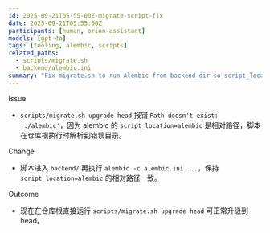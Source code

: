 ```yaml
---
id: 2025-09-21T05-55-00Z-migrate-script-fix
date: 2025-09-21T05:55:00Z
participants: [human, orion-assistant]
models: [gpt-4o]
tags: [tooling, alembic, scripts]
related_paths:
  - scripts/migrate.sh
  - backend/alembic.ini
summary: "Fix migrate.sh to run Alembic from backend dir so script_location resolves to backend/alembic"
---
```


Issue

- `scripts/migrate.sh upgrade head` 报错 `Path doesn't exist: './alembic'`，因为 alembic 的 `script_location=alembic` 是相对路径，脚本在仓库根执行时解析到错误目录。

Change

- 脚本进入 `backend/` 再执行 `alembic -c alembic.ini ...`，保持 `script_location=alembic` 的相对路径一致。

Outcome

- 现在在仓库根直接运行 `scripts/migrate.sh upgrade head` 可正常升级到 head。
